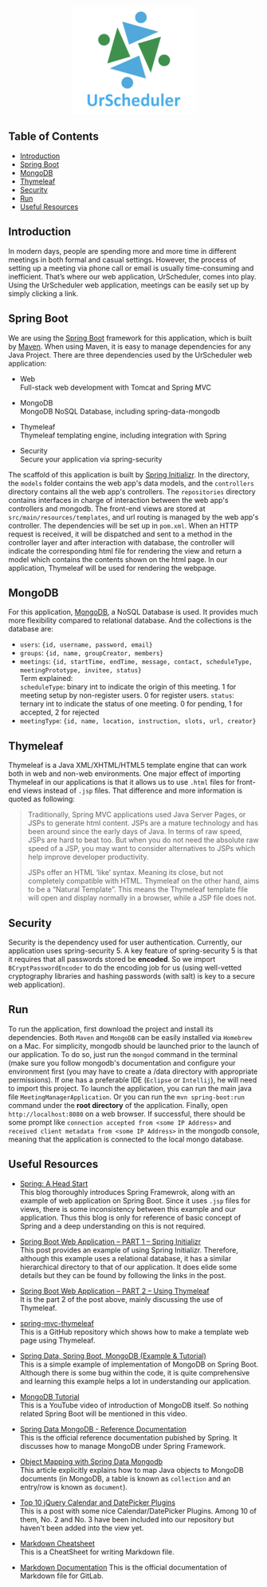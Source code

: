 <p align="center"><img src="images/UrScheduler_logo.png" width = 250/></p>

## Table of Contents
- [Introduction](#introduction)
- [Spring Boot](#spring-boot)
- [MongoDB](#mongodb)
- [Thymeleaf](#thymeleaf)
- [Security](#security)
- [Run](#run)
- [Useful Resources](#useful-resources)


## Introduction   
In modern days, people are spending more and more time in different meetings in both formal and casual settings. However, the process of setting up a meeting via phone call or email is usually time-consuming and inefficient. That’s where our web application, UrScheduler, comes into play. Using the UrScheduler web application, meetings can be easily set up by simply clicking a link.   


## Spring Boot  
We are using the [Spring Boot](https://projects.spring.io/spring-boot/) framework for this application, which is built by [Maven](https://maven.apache.org/). When using Maven, it is easy to manage dependencies for any Java Project. There are three dependencies used by the UrScheduler web application:   
- Web  
Full-stack web development with Tomcat and Spring MVC

- MongoDB  
MongoDB NoSQL Database, including spring-data-mongodb

- Thymeleaf  
Thymeleaf templating engine, including integration with Spring  

- Security  
Secure your application via spring-security

The scaffold of this application is built by [Spring Initializr](https://start.spring.io/). In the directory, the `models` folder contains the web app's data models, and the `controllers` directory contains all the web app's controllers. The `repositories` directory contains interfaces in charge of interaction between the web app's controllers and mongodb. The front-end views are stored at `src/main/resources/templates`, and url routing is managed by the web app's controller. The dependencies will be set up in `pom.xml`. When an HTTP request is received, it will be dispatched and sent to a method in the controller layer and after interaction with database, the controller will indicate the corresponding html file for rendering the view and return a model which contains the contents shown on the html page. In our application, Thymeleaf will be used for rendering the webpage.

## MongoDB  
For this application, [MongoDB](https://www.mongodb.com/), a NoSQL Database is used. It provides much more flexibility compared to relational database. And the collections is the database are:  
- `users`: `{id, username, password, email}`  
- `groups`: `{id, name, groupCreator, members}`  
- `meetings`: `{id, startTime, endTime, message, contact, scheduleType, meetingPrototype, invitee, status}`  
Term explained:  
`scheduleType`: binary int to indicate the origin of this meeting. 1 for meeting setup by non-register users. 0 for register users.
`status`: ternary int to indicate the status of one meeting. 0 for pending, 1 for accepted, 2 for rejected   
- `meetingType`: `{id, name, location, instruction, slots, url, creator}`  

## Thymeleaf  
Thymeleaf is a Java XML/XHTML/HTML5 template engine that can work both in web and non-web environments. One major effect of importing Thymeleaf in our applications is that it allows us to use `.html` files for front-end views instead of `.jsp` files. That difference and more information is quoted as following:  
>Traditionally, Spring MVC applications used Java Server Pages, or JSPs to generate html content. JSPs are a mature technology and has been around since the early days of Java. In terms of raw speed, JSPs are hard to beat too. But when you do not need the absolute raw speed of a JSP, you may want to consider alternatives to JSPs which help improve developer productivity.
>
>JSPs offer an HTML ‘like’ syntax. Meaning its close, but not completely compatible with HTML. Thymeleaf on the other hand, aims to be a “Natural Template”. This means the Thymeleaf template file will open and display normally in a browser, while a JSP file does not.  

## Security
Security is the dependency used for user authentication. Currently, our application uses spring-security 5. A key feature of spring-security 5 is that it requires that all passwords stored be **encoded**. So we import `BCryptPasswordEncoder` to do the encoding job for us (using well-vetted cryptography libraries and hashing passwords (with salt) is key to a secure web application).

## Run   
To run the application, first download the project and install its dependencies. Both `Maven` and `MongoDB` can be easily installed via `Homebrew` on a Mac. For simplicity, mongodb should be launched prior to the launch of our application. To do so, just run the `mongod` command in the terminal (make sure you follow mongodb's documentation and configure your environment first (you may have to create a /data directory with appropriate permissions). If one has a preferable IDE (`Eclipse` or `Intellij`), he will need to import this project. To launch the application, you can run the main java file `MeetingManagerApplication`. Or you can run the `mvn spring-boot:run` command under the **root directory** of the application. Finally, open `http://localhost:8080` on a web browser. If successful, there should be some prompt like `connection accepted from <some IP Address>` and `received client metadata from <some IP Address>` in the mongodb console, meaning that the application is connected to the local mongo database.

## Useful Resources  
- [Spring: A Head Start](https://medium.com/omarelgabrys-blog/spring-a-head-start-introduction-part-1-130aa1b41e47)  
This blog thoroughly introduces Spring Framewrok, along with an example of web application on Spring Boot. Since it uses `.jsp` files for views, there is some inconsistency between this example and our application. Thus this blog is only for reference of basic concept of Spring and a deep understanding on this is not required.   

- [Spring Boot Web Application – PART 1 – Spring Initializr](https://springframework.guru/spring-boot-web-application-part-1-spring-initializr/)  
This post provides an example of using Spring Initializr. Therefore, although this example uses a relational database, it has a similar hierarchical directory to that of our application. It does elide some details but they can be found by following the links in the post.  

- [Spring Boot Web Application – PART 2 – Using Thymeleaf](https://springframework.guru/spring-boot-web-application-part-2-using-thymeleaf/)  
It is the part 2 of the post above, mainly discussing the use of Thymeleaf.

- [spring-mvc-thymeleaf](https://github.com/pmendelski/spring-mvc-thymeleaf/tree/master/src/main/webapp/WEB-INF/templates/layout)  
This is a GitHub repository which shows how to make a template web page using Thymeleaf.

- [Spring Data, Spring Boot, MongoDB (Example & Tutorial)](https://tests4geeks.com/spring-data-boot-mongodb-example/)   
This is a simple example of implementation of MongoDB on Spring Boot. Although there is some bug within the code, it is quite comprehensive and learning this example helps a lot in understanding our application.

- [MongoDB Tutorial](https://www.youtube.com/watch?v=-0X8mr6Q8Ew&t=)   
This is a YouTube video of introduction of MongoDB itself. So nothing related Spring Boot will be mentioned in this video.

- [Spring Data MongoDB - Reference Documentation](https://docs.spring.io/spring-data/mongodb/docs/current/reference/html/)  
This is the official reference documentation pubished by Spring. It discusses how to manage MongoDB under Spring Framework.

- [Object Mapping with Spring Data Mongodb](https://lishman.io/object-mapping-with-spring-data-mongodb)  
This article explicitly explains how to map Java objects to MongoDB documents (in MongoDB, a table is known as `collection` and an entry/row is known as `document`).

- [Top 10 jQuery Calendar and DatePicker Plugins](https://javabeat.net/top-10-jquery-calendar-datepicker-plugins/)  
This is a post with some nice Calendar/DatePicker Plugins. Among 10 of them, No. 2 and No. 3 have been included into our repository but haven't been added into the view yet.

- [Markdown Cheatsheet](https://github.com/adam-p/markdown-here/wiki/Markdown-Cheatsheet)  
This is a CheatSheet for writing Markdown file.

- [Markdown Documentation](https://docs.gitlab.com/ee/user/markdown.html)
This is the official documentation of Markdown file for GitLab.

